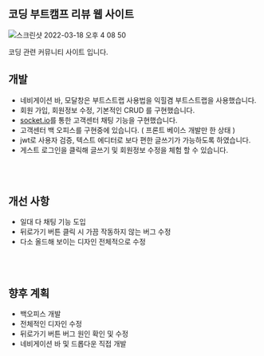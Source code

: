 ## 코딩 부트캠프 리뷰 웹 사이트

![스크린샷 2022-03-18 오후 4 08 50](https://user-images.githubusercontent.com/74460103/158953583-54021619-f4d8-4a5c-a68d-0127915a396d.png)


코딩 관련 커뮤니티 사이트 입니다.

## 개발

- 네비게이션 바, 모달창은 부트스트랩 사용법을 익힐겸 부트스트랩을 사용했습니다.
- 회원 가입, 회원정보 수정, 기본적인 CRUD 를 구현했습니다.
- [socket.io](http://socket.io)를 통한 고객센터 채팅 기능을 구현했습니다.
- 고객센터 백 오피스를 구현중에 있습니다. ( 프론트 베이스 개발만 한 상태 )
- jwt로 사용자 검증, 텍스트 에디터로 보다 편한 글쓰기가 가능하도록 하였습니다.
- 게스트 로그인을 클릭해 글쓰기 및 회원정보 수정을 체험 할 수 있습니다.

<br>
</br>

## 개선 사항
- 일대 다 채팅 기능 도입
- 뒤로가기 버튼 클릭 시 가끔 작동하지 않는 버그 수정
- 다소 올드해 보이는 디자인 전체적으로 수정


<br>
</br>

## 향후 계획
- 백오피스 개발
- 전체적인 디자인 수정
- 뒤로가기 버튼 버그 원인 확인 및 수정
- 네비게이션 바 및 드롭다운 직접 개발
